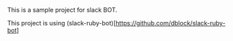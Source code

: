 This is a sample project for slack BOT.

This project is using (slack-ruby-bot)[https://github.com/dblock/slack-ruby-bot]
